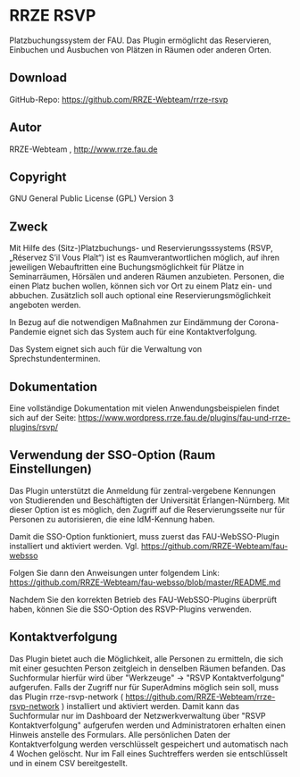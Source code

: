 # RRZE RSVP

Platzbuchungssystem der FAU.
Das Plugin ermöglicht das Reservieren, Einbuchen und Ausbuchen von Plätzen in Räumen oder anderen Orten.

## Download 

GitHub-Repo: https://github.com/RRZE-Webteam/rrze-rsvp


## Autor 
RRZE-Webteam , http://www.rrze.fau.de

## Copyright

GNU General Public License (GPL) Version 3 


## Zweck 

Mit Hilfe des (Sitz-)Platzbuchungs- und Reservierungsssystems (RSVP, „Réservez S’il Vous Plaît“) ist es Raumverantwortlichen möglich, 
auf ihren jeweiligen Webauftritten eine Buchungsmöglichkeit für Plätze in Seminarräumen, Hörsälen und anderen Räumen anzubieten. 
Personen, die einen Platz buchen wollen, können sich vor Ort zu einem Platz ein- und abbuchen. 
Zusätzlich soll auch optional eine Reservierungsmöglichkeit angeboten werden.

In Bezug auf die notwendigen Maßnahmen zur Eindämmung der Corona-Pandemie eignet sich das System auch für eine Kontaktverfolgung.

Das System eignet sich auch für die Verwaltung von Sprechstundenterminen.

## Dokumentation

Eine vollständige Dokumentation mit vielen Anwendungsbeispielen findet sich auf der Seite: 
https://www.wordpress.rrze.fau.de/plugins/fau-und-rrze-plugins/rsvp/


## Verwendung der SSO-Option (Raum Einstellungen)

Das Plugin unterstützt die Anmeldung für zentral-vergebene Kennungen von Studierenden und Beschäftigten der Universität Erlangen-Nürnberg. Mit dieser Option ist es möglich, den Zugriff auf die Reservierungsseite nur für Personen zu autorisieren, die eine IdM-Kennung haben.

Damit die SSO-Option funktioniert, muss zuerst das FAU-WebSSO-Plugin installiert und aktiviert werden.
Vgl. https://github.com/RRZE-Webteam/fau-websso

Folgen Sie dann den Anweisungen unter folgendem Link:
https://github.com/RRZE-Webteam/fau-websso/blob/master/README.md

Nachdem Sie den korrekten Betrieb des FAU-WebSSO-Plugins überprüft haben, können Sie die SSO-Option des RSVP-Plugins verwenden.


## Kontaktverfolgung
Das Plugin bietet auch die Möglichkeit, alle Personen zu ermitteln, die sich mit einer gesuchten Person zeitgleich in denselben Räumen befanden.
Das Suchformular hierfür wird über "Werkzeuge" -> "RSVP Kontaktverfolgung" aufgerufen.
Falls der Zugriff nur für SuperAdmins möglich sein soll, muss das Plugin rrze-rsvp-network ( https://github.com/RRZE-Webteam/rrze-rsvp-network ) installiert und aktiviert werden.
Damit kann das Suchformular nur im Dashboard der Netzwerkverwaltung über "RSVP Kontaktverfolgung" aufgerufen werden und Administratoren erhalten einen Hinweis anstelle des Formulars. 
Alle persönlichen Daten der Kontaktverfolgung werden verschlüsselt gespeichert und automatisch nach 4 Wochen gelöscht. Nur im Fall eines Suchtreffers werden sie entschlüsselt und in einem CSV bereitgestellt.
